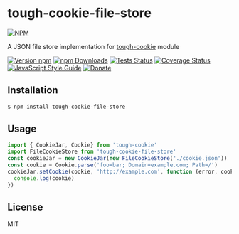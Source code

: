 # tough-cookie-file-store

[![NPM](https://nodei.co/npm/tough-cookie-file-store.png?downloads=true&downloadRank=true&stars=true)](https://nodei.co/npm/tough-cookie-file-store/)

A JSON file store implementation for [tough-cookie][0] module

[![Version npm](https://img.shields.io/npm/v/tough-cookie-file-store.svg)](https://www.npmjs.com/package/tough-cookie-file-store)
[![npm Downloads](https://img.shields.io/npm/dw/tough-cookie-file-store.svg)](https://npmcharts.com/compare/tough-cookie-file-store?minimal=true)
[![Tests Status](https://github.com/ivanmarban/tough-cookie-file-store/actions/workflows/ci.yaml/badge.svg?branch=master)](https://github.com/ivanmarban/tough-cookie-file-store/actions/workflows/tests.yml)
[![Coverage Status](https://coveralls.io/repos/github/ivanmarban/tough-cookie-file-store/badge.svg?branch=master)](https://coveralls.io/github/ivanmarban/tough-cookie-file-store?branch=master)
[![JavaScript Style Guide](https://img.shields.io/badge/code_style-standard-brightgreen.svg)](https://standardjs.com)
[![Donate](https://img.shields.io/badge/Donate-PayPal-blue.svg)](https://www.paypal.com/cgi-bin/webscr?cmd=_s-xclick&hosted_button_id=4DELQKMDMDQY4)

## Installation
``` sh
$ npm install tough-cookie-file-store
```

## Usage
``` js
import { CookieJar, Cookie} from 'tough-cookie'
import FileCookieStore from 'tough-cookie-file-store'
const cookieJar = new CookieJar(new FileCookieStore('./cookie.json'))
const cookie = Cookie.parse('foo=bar; Domain=example.com; Path=/')
cookieJar.setCookie(cookie, 'http://example.com', function (error, cookie) {
  console.log(cookie)
})
```

## License
MIT

[0]: https://github.com/salesforce/tough-cookie

